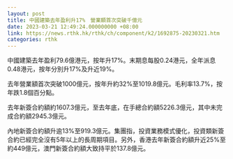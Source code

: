 ```yaml
---
layout: post
title: 中國建築去年盈利升17%　營業額首次突破千億元
date: 2023-03-21 12:49:24.000000000 +08:00
link: https://news.rthk.hk/rthk/ch/component/k2/1692875-20230321.htm
categories: rthk
---
```


中國建築去年盈利79.6億港元，按年升17%。末期息每股0.24港元，全年派息0.48港元，按年分別升17%及升近19%。

去年營業額首次突破1000億元，按年升約32%至1019.8億元。毛利率13.7%，按年跌1.8個百分點。

去年新簽合約額約1607.3億元，至去年底，在手總合約額5226.3億元，其中未完成合約額2945.3億元。

內地新簽合約額升逾13%至919.3億元。集團指，投資業務模式優化，投資類新簽合約已經完全沒有5年以上的長周期項目。另外，香港去年新簽合約額升近25%至約449億元，澳門新簽合約額大致持平於137.8億元。
